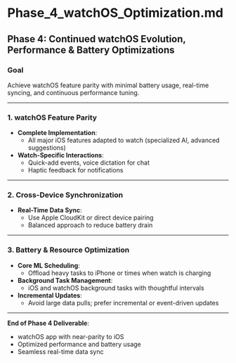 # Phase_4_watchOS_Optimization.md

## Phase 4: Continued watchOS Evolution, Performance & Battery Optimizations

### Goal
Achieve watchOS feature parity with minimal battery usage, real-time syncing, and continuous performance tuning.

---

### 1. watchOS Feature Parity
- **Complete Implementation**:
  - All major iOS features adapted to watch (specialized AI, advanced suggestions)
- **Watch-Specific Interactions**:
  - Quick-add events, voice dictation for chat
  - Haptic feedback for notifications

---

### 2. Cross-Device Synchronization
- **Real-Time Data Sync**:
  - Use Apple CloudKit or direct device pairing
  - Balanced approach to reduce battery drain

---

### 3. Battery & Resource Optimization
- **Core ML Scheduling**:
  - Offload heavy tasks to iPhone or times when watch is charging
- **Background Task Management**:
  - iOS and watchOS background tasks with thoughtful intervals
- **Incremental Updates**:
  - Avoid large data pulls; prefer incremental or event-driven updates

---

**End of Phase 4 Deliverable**:
- watchOS app with near-parity to iOS
- Optimized performance and battery usage
- Seamless real-time data sync
